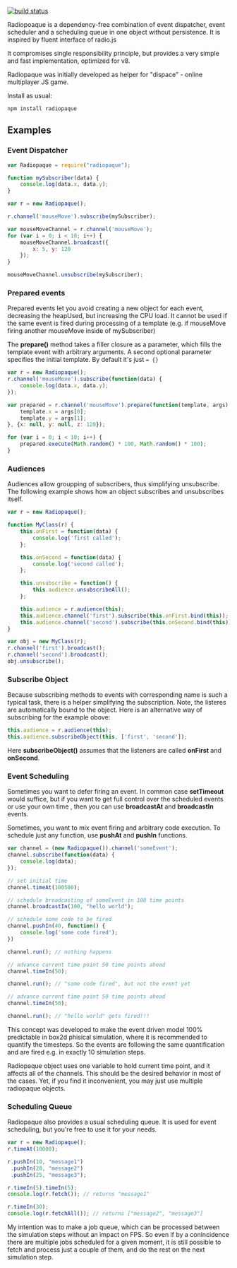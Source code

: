 [![build status](https://api.travis-ci.org/disjunction/radiopaque.png)](https://travis-ci.org/disjunction/radiopaque)

Radiopoaque is a dependency-free combination of event dispatcher, event scheduler and a scheduling queue
in one object without persistence. It is inspired by fluent interface of radio.js

It compromises single responsibility principle,
but provides a very simple and fast implementation, optimized for v8.

Radiopaque was initially developed as helper for "dispace" - online multiplayer JS game.

Install as usual:
```
npm install radiopaque
```

## Examples

### Event Dispatcher

```javascript
var Radiopaque = require("radiopaque");

function mySubscriber(data) {
    console.log(data.x, data.y);
}

var r = new Radiopaque();

r.channel('mouseMove').subscribe(mySubscriber);

var mouseMoveChannel = r.channel('mouseMove');
for (var i = 0; i < 10; i++) {
    mouseMoveChannel.broadcast({
        x: 5, y: 120
    });
}

mouseMoveChannel.unsubscribe(mySubscriber);
```

### Prepared events

Prepared events let you avoid creating a new object for each event,
decreasing the heapUsed, but increasing the CPU load.
It cannot be used if the same event is fired during processing of a template
(e.g. if mouseMove firing another mouseMove inside of mySubscriber)

The **prepare()** method takes a filler closure as a parameter,
which fills the template event with arbitrary arguments. A second optional parameter specifies the initial template. By default it's just `= {}`

```javascript
var r = new Radiopaque();
r.channel('mouseMove').subscribe(function(data) {
    console.log(data.x, data.y);
});

var prepared = r.channel('mouseMove').prepare(function(template, args) {
    template.x = args[0];
    template.y = args[1];
}, {x: null, y: null, z: 120});

for (var i = 0; i < 10; i++) {
    prepared.execute(Math.random() * 100, Math.random() * 100);
}
```

### Audiences

Audiences allow groupping of subscribers, thus simplifying unsubscribe.
The following example shows how an object subscribes and unsubscribes itself.

```javascript
var r = new Radiopaque();

function MyClass(r) {
    this.onFirst = function(data) {
        console.log('first called');
    };

    this.onSecond = function(data) {
        console.log('second called');
    };

    this.unsubscribe = function() {
        this.audience.unsubscribeAll();
    };

    this.audience = r.audience(this);
    this.audience.channel('first').subscribe(this.onFirst.bind(this));
    this.audience.channel('second').subscribe(this.onSecond.bind(this));
}

var obj = new MyClass(r);
r.channel('first').broadcast();
r.channel('second').broadcast();
obj.unsubscribe();
```
### Subscribe Object

Because subscribing methods to events with corresponding name
is such a typical task, there is a helper simplifying the subscription.
Note, the listeres are automatically bound to the object.
Here is an alternative way of subscribing for the example obove:

```javascript
this.audience = r.audience(this);
this.audience.subscribeObject(this, ['first', 'second']);
```

Here **subscribeObject()** assumes that the listeners are called **onFirst** and **onSecond**.

### Event Scheduling

Sometimes you want to defer firing an event. In common case **setTimeout** would suffice, but if you want to get full control over the scheduled events  or use your own time , then you can use **broadcastAt** and **broadcastIn** events.

Sometimes, you want to mix event firing and arbitrary code execution. To schedule just any function, use **pushAt** and **pushIn** functions.

```javascript
var channel = (new Radiopaque()).channel('someEvent');
channel.subscribe(function(data) {
    console.log(data);
});

// set initial time
channel.timeAt(100500);

// schedule broadcasting of someEvent in 100 time points
channel.broadcastIn(100, "hello world");

// schedule some code to be fired
channel.pushIn(40, function() {
    console.log('some code fired');
})

channel.run(); // nothing happens

// advance current time point 50 time points ahead
channel.timeIn(50);

channel.run(); // "some code fired", but not the event yet

// advance current time point 50 time points ahead
channel.timeIn(50);

channel.run(); // "hello world" gets fired!!!
```

This concept was developed to make the event driven model 100% predictable in box2d phisical simulation, where it is recommended to quantify the timesteps. So the events are following the same quantification and are fired e.g. in exactly 10 simulation steps.

Radiopaque object uses one variable to hold current time point, and it affects all of the channels. This should be the desired behavior in most of the cases. Yet, if you find it inconvenient, you may just use multiple radiopaque objects.

### Scheduling Queue

Radiopaque also provides a usual scheduling queue. It is used for event scheduling, but you're free to use it for your needs.


```javascript
var r = new Radiopaque();
r.timeAt(10000);

r.pushIn(10, "message1")
 .pushIn(20, "message2")
 .pushIn(25, "message3");

r.timeIn(5).timeIn(5);
console.log(r.fetch()); // returns "message1"

r.timeIn(30);
console.log(r.fetchAll()); // returns ["message2", "message3"]
```

My intention was to make a job queue, which can be processed between the simulation steps without an impact on FPS. So even if by a conincidence there are multiple jobs scheduled for a given moment, it is still possible to fetch and process just a couple of them, and do the rest on the next simulation step.
